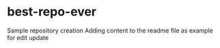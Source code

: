# best-repo-ever
Sample repository creation
Adding content to the readme file as example for edit update
